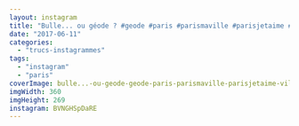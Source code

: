 ```yaml
---
layout: instagram
title: "Bulle... ou géode ? #geode #paris #parismaville #parisjetaime #villette"
date: "2017-06-11"
categories: 
  - "trucs-instagrammes"
tags:
  - "instagram"
  - "paris"
coverImage: bulle...-ou-geode-geode-paris-parismaville-parisjetaime-villette.jpg
imgWidth: 360
imgHeight: 269
instagram: BVNGHSpDaRE
---
```

